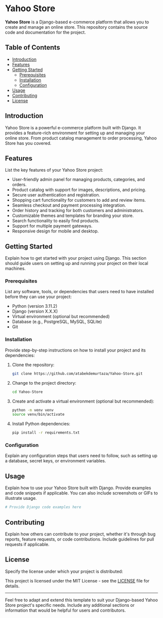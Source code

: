 # Yahoo Store

**Yahoo Store** is a Django-based e-commerce platform that allows you to create and manage an online store. This repository contains the source code and documentation for the project.

## Table of Contents

- [Introduction](#introduction)
- [Features](#features)
- [Getting Started](#getting-started)
  - [Prerequisites](#prerequisites)
  - [Installation](#installation)
  - [Configuration](#configuration)
- [Usage](#usage)
- [Contributing](#contributing)
- [License](#license)

## Introduction

Yahoo Store is a powerful e-commerce platform built with Django. It provides a feature-rich environment for setting up and managing your online store. From product catalog management to order processing, Yahoo Store has you covered.

## Features

List the key features of your Yahoo Store project:

- User-friendly admin panel for managing products, categories, and orders.
- Product catalog with support for images, descriptions, and pricing.
- Secure user authentication and registration.
- Shopping cart functionality for customers to add and review items.
- Seamless checkout and payment processing integration.
- Order history and tracking for both customers and administrators.
- Customizable themes and templates for branding your store.
- Search functionality to easily find products.
- Support for multiple payment gateways.
- Responsive design for mobile and desktop.

## Getting Started

Explain how to get started with your project using Django. This section should guide users on setting up and running your project on their local machines.

### Prerequisites

List any software, tools, or dependencies that users need to have installed before they can use your project:

- Python (version 3.11.2)
- Django (version X.X.X)
- Virtual environment (optional but recommended)
- Database (e.g., PostgreSQL, MySQL, SQLite)
- Git

### Installation

Provide step-by-step instructions on how to install your project and its dependencies:

1. Clone the repository:

   ```bash
   git clone https://github.com/atabekdemurtaza/Yahoo-Store.git
   ```

2. Change to the project directory:

   ```bash
   cd Yahoo-Store
   ```

3. Create and activate a virtual environment (optional but recommended):

   ```bash
   python -m venv venv
   source venv/bin/activate
   ```

4. Install Python dependencies:

   ```bash
   pip install -r requirements.txt
   ```

### Configuration

Explain any configuration steps that users need to follow, such as setting up a database, secret keys, or environment variables.

## Usage

Explain how to use your Yahoo Store built with Django. Provide examples and code snippets if applicable. You can also include screenshots or GIFs to illustrate usage.

```python
# Provide Django code examples here
```

## Contributing

Explain how others can contribute to your project, whether it's through bug reports, feature requests, or code contributions. Include guidelines for pull requests if applicable.

## License

Specify the license under which your project is distributed:

This project is licensed under the MIT License - see the [LICENSE](LICENSE) file for details.

---

Feel free to adapt and extend this template to suit your Django-based Yahoo Store project's specific needs. Include any additional sections or information that would be helpful for users and contributors.